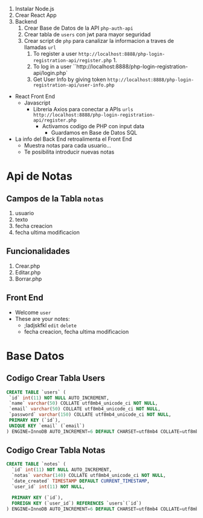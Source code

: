 1. Instalar Node.js
2. Crear React App
3. Backend
   1. Crear Base de Datos de la API `php-auth-api`
   2. Crear tabla de `users` con jwt para mayor seguridad
   3. Crear script de `php` para canalizar la informacion a traves de llamadas `url`
      1. To register a user `http://localhost:8888/php-login-registration-api/register.php`
         1. 
      2. To log in a user ``http://localhost:8888/php-login-registration-api/login.php`
      3. Get User Info by giving token `http://localhost:8888/php-login-registration-api/user-info.php`






- React Front End
  - Javascript
    - Libreria Axios para conectar a APIs `urls` `http://localhost:8888/php-login-registration-api/register.php`
      - Activamos codigo de PHP con input data
        - Guardamos en Base de Datos SQL
- La info del Back End retroalimenta el Front End
  - Muestra notas para cada usuario...
  - Te posibilita introducir nuevas notas

# Api de Notas

## Campos de la Tabla `notas`

1. usuario
2. texto
3. fecha creacion
4. fecha ultima modificacion

## Funcionalidades

1. Crear.php
2. Editar.php
3. Borrar.php

## Front End

- Welcome `user`
- These are your notes:
  - ;ladjskfkl `edit` `delete`
  - fecha creacion, fecha ultima modificacion

# Base Datos

## Codigo Crear Tabla Users

```sql
CREATE TABLE `users` (
 `id` int(11) NOT NULL AUTO_INCREMENT,
 `name` varchar(50) COLLATE utf8mb4_unicode_ci NOT NULL,
 `email` varchar(50) COLLATE utf8mb4_unicode_ci NOT NULL,
 `password` varchar(150) COLLATE utf8mb4_unicode_ci NOT NULL,
 PRIMARY KEY (`id`),
 UNIQUE KEY `email` (`email`)
) ENGINE=InnoDB AUTO_INCREMENT=6 DEFAULT CHARSET=utf8mb4 COLLATE=utf8mb4_unicode_ci;
```

## Codigo Crear Tabla Notas

```sql
CREATE TABLE `notes` (
  `id` int(11) NOT NULL AUTO_INCREMENT,
  `notas` varchar(140) COLLATE utf8mb4_unicode_ci NOT NULL,
  `date_created` TIMESTAMP DEFAULT CURRENT_TIMESTAMP,
  `user_id` int(11) NOT NULL,

  PRIMARY KEY (`id`),
  FOREIGN KEY (`user_id`) REFERENCES `users`(`id`)
) ENGINE=InnoDB AUTO_INCREMENT=6 DEFAULT CHARSET=utf8mb4 COLLATE=utf8mb4_unicode_ci;
```

